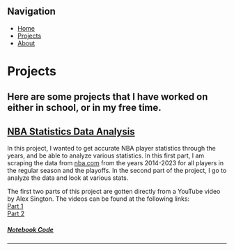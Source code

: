 ## Navigation
- [Home](README.md)
- [Projects](projects.md)
- [About](about.md)
  
# Projects
Here are some projects that I have worked on either in school, or in my free time.
---

## [NBA Statistics Data Analysis](./projects/NBAStatsScraping.md)
In this project, I wanted to get accurate NBA player statistics through the years, and be able to analyze various statistics. In this first part, I am scraping the data from [nba.com](https://www.nba.com) from the years 2014-2023 for all players in the regular season and the playoffs. In the second part of the project, I go to analyze the data and look at various stats. 

The first two parts of this project are gotten directly from a YouTube video by Alex Sington. The videos can be found at the following links:  
[Part 1](https://www.youtube.com/watch?v=nHtlRlWmTV4&t=868s)  
[Part 2](https://www.youtube.com/watch?v=aprt035um3o)

##### [Notebook Code](./notebooks/NBAStatsScraping.ipynb)
---
